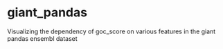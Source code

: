# giant_pandas
Visualizing the dependency of goc_score on various features in the giant pandas ensembl dataset
